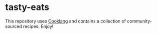 # tasty-eats

This repository uses [Cooklang](https://github.com/cooklang/CookCLI#installation) and contains a collection of community-sourced recipes.  Enjoy!
